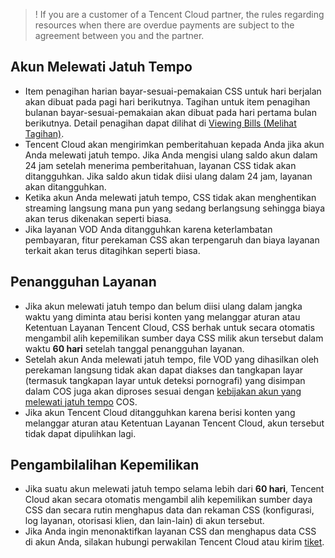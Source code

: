 >! If you are a customer of a Tencent Cloud partner, the rules regarding resources when there are overdue payments are subject to the agreement between you and the partner.

## Akun Melewati Jatuh Tempo
- Item penagihan harian bayar-sesuai-pemakaian CSS untuk hari berjalan akan dibuat pada pagi hari berikutnya. Tagihan untuk item penagihan bulanan bayar-sesuai-pemakaian akan dibuat pada hari pertama bulan berikutnya. Detail penagihan dapat dilihat di [Viewing Bills (Melihat Tagihan)](https://intl.cloud.tencent.com/document/product/267/36278).
- Tencent Cloud akan mengirimkan pemberitahuan kepada Anda jika akun Anda melewati jatuh tempo. Jika Anda mengisi ulang saldo akun dalam 24 jam setelah menerima pemberitahuan, layanan CSS tidak akan ditangguhkan. Jika saldo akun tidak diisi ulang dalam 24 jam, layanan akan ditangguhkan.
- Ketika akun Anda melewati jatuh tempo, CSS tidak akan menghentikan streaming langsung mana pun yang sedang berlangsung sehingga biaya akan terus dikenakan seperti biasa.
- Jika layanan VOD Anda ditangguhkan karena keterlambatan pembayaran, fitur perekaman CSS akan terpengaruh dan biaya layanan terkait akan terus ditagihkan seperti biasa.



## Penangguhan Layanan
- Jika akun melewati jatuh tempo dan belum diisi ulang dalam jangka waktu yang diminta atau berisi konten yang melanggar aturan atau Ketentuan Layanan Tencent Cloud, CSS berhak untuk secara otomatis mengambil alih kepemilikan sumber daya CSS milik akun tersebut dalam waktu **60 hari** setelah tanggal penangguhan layanan.
- Setelah akun Anda melewati jatuh tempo, file VOD yang dihasilkan oleh perekaman langsung tidak akan dapat diakses dan tangkapan layar (termasuk tangkapan layar untuk deteksi pornografi) yang disimpan dalam COS juga akan diproses sesuai dengan [kebijakan akun yang melewati jatuh tempo](https://intl.cloud.tencent.com/document/product/436/10044) COS.
- Jika akun Tencent Cloud ditangguhkan karena berisi konten yang melanggar aturan atau Ketentuan Layanan Tencent Cloud, akun tersebut tidak dapat dipulihkan lagi.



## Pengambilalihan Kepemilikan
- Jika suatu akun melewati jatuh tempo selama lebih dari **60 hari**, Tencent Cloud akan secara otomatis mengambil alih kepemilikan sumber daya CSS dan secara rutin menghapus data dan rekaman CSS (konfigurasi, log layanan, otorisasi klien, dan lain-lain) di akun tersebut.
- Jika Anda ingin menonaktifkan layanan CSS dan menghapus data CSS di akun Anda, silakan hubungi perwakilan Tencent Cloud atau kirim [tiket](https://console.cloud.tencent.com/workorder/category).
